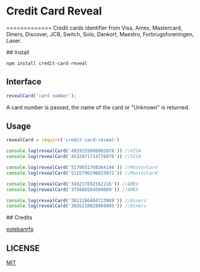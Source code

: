 # Credit Card Reveal
=============
Credit cards identifier from Visa, Amex, Mastercard, Diners, Discover, JCB, Switch, Solo, Dankort, Maestro, Forbrugsforeningen, Laser.

## Install

```
npm install credit-card-reveal
```

## Interface

```js
revealCard('card number');
```
A card number is passed, the name of the card or "Unknown" is returned.

## Usage

```js
revealCard = require('credit-card-reveal')

console.log(revealCard('4929255008802878')) //VISA
console.log(revealCard('4532971714778876')) //VISA

console.log(revealCard('5170651768364146')) //MasterCard
console.log(revealCard('5125796296825872')) //MasterCard

console.log(revealCard('349237692562216')) //AMEX
console.log(revealCard('375886564589009')) //AMEX

console.log(revealCard('3011286804723969')) //Diners
console.log(revealCard('3026210028069895')) //Diners
```

## Credits

[estebanrfp](https://desarrolloactivo.com/)

## LICENSE

[MIT](https://opensource.org/licenses/MIT)

